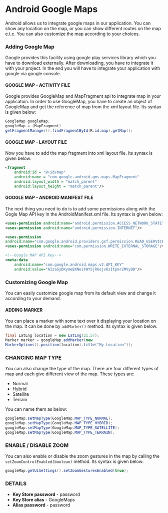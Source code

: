 # Android Google Maps

Android allows us to integrate google maps in our application. You can show any
location on the map, or you can show different routes on the map e.t.c. You can
also customize the map according to your choices.

### Adding Google Map

Google provides this facility using google play services library which you have
to download externally. After downloading, you have to integrate it with your
project. In the end you will have to integrate your application with google via
google console.

#### GOOGLE MAP - ACTIVITY FILE

Google provides GoogleMap and MapFragment api to integrate map in your
applicatoin. In order to use GoogleMap, you have to create an object of
GoogleMap and get the reference of map from the xml layout file. Its syntax is
given below:

```java
GoogleMap googleMap;
googleMap = (MapFragment)
getFragmentManager().findFragmentById(R.id.map).getMap();
```

#### GOOGLE MAP - LAYOUT FILE

Now you have to add the map fragment into xml layout file. Its syntax is given
below:

```xml
<fragment
    android:id = "@+id/map"
    android:name = "com.google.android.gms.maps.MapFragment"
    android:layout_width = "match_parent"
    android:layout_height = "match_parent"/>
```

#### GOOGLE MAP - ANDROID MANIFEST FILE
The next thing you need to do is to add some permissions along with the Gogle
Map API key in the AndroidManifest.xml file. Its syntax is given below:

```xml
<uses-permission android:name="android.permission.ACCESS_NETWORK_STATE"/>
<uses-permission android:name="android.permission.INTERNET"/>

<uses-permission
android:name="com.google.android.providers.gsf.permission.READ_GSERVICES" />
<uses-permission android:name="com.permission.WRITE_EXTERNAL_STORAGE"/>

<!--Google MAP API Key-->
<meta-data
    android:name="com.google.android.maps.v2.API_KEY"
    android:value="AIzaSyDKymeBXNeiFWY5jRUejv6zItpmr2MVyQ0"/>
```

### Customizing Google Map

You can easily customize google map from its default view and change it
according to your demand.

#### ADDING MARKER
You can place a marker with some text over it displaying your location on the
map. It can be done by `addMarker()` method. Its syntax is given below.

```java
final LatLng location = new LatLng(21,57);
Marker marker = googleMap.addMarker(new
MarkerOptions().position(location).title("My Location"));
```

### CHANGING MAP TYPE

You can also change the type of the map. There are four different types of map
and each give different view of the map. These types are:
* Normal
* Hybrid
* Satellite
* Terrain

You can name them as below:

```java
googleMap.setMapType(GoogleMap.MAP_TYPE_NORMAL);
googleMap.setMapType(GoogleMap.MAP_TYPE_HYBRID);
googleMap.setMapType(GoogleMap.MAP_TYPE_SATELLITE);
googleMap.setMapType(GoogleMap.MAP_TYPE_TERRAIN);
```

### ENABLE / DISABLE ZOOM

You can also enable or disable the zoom gestures in the map by calling the
`setZoomControlEnabled(boolean)` method. Its syntax is given below:

```java
googleMap.getUiSettings().setZoomGesturesEnabled(true);
```
### DETAILS
* **Key Store password**  - password
* **Key Store alias**     - GoogleMaps
* **Alias password**      - password
